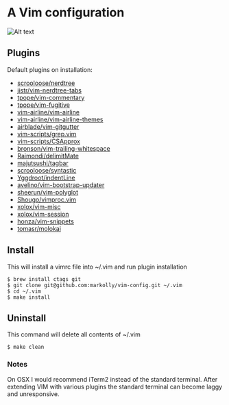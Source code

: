 # A Vim configuration
![Alt text](/../screenshots/images/Screenshot1.png?raw=true "Screenshot 1")

## Plugins
Default plugins on installation:
 - [scrooloose/nerdtree](https://github.com/scrooloose/nerdtree)
 - [jistr/vim-nerdtree-tabs](https://github.com/jistr/vim-nerdtree-tabs)
 - [tpope/vim-commentary](https://github.com/tpope/vim-commentary)
 - [tpope/vim-fugitive](https://github.com/tpope/vim-fugitive)
 - [vim-airline/vim-airline](https://github.com/vim-airline/vim-airline)
 - [vim-airline/vim-airline-themes](https://github.com/vim-airline/vim-airline-themes)
 - [airblade/vim-gitgutter](https://github.com/airblade/vim-gitgutter)
 - [vim-scripts/grep.vim](https://github.com/vim-scripts/grep.vim)
 - [vim-scripts/CSApprox](https://github.com/vim-scripts/CSApprox)
 - [bronson/vim-trailing-whitespace](https://github.com/bronson/vim-trailing-whitespace)
 - [Raimondi/delimitMate](https://github.com/Raimondi/delimitMate)
 - [majutsushi/tagbar](https://github.com/majutsushi/tagbar)
 - [scrooloose/syntastic](https://github.com/vim-syntastic/syntastic)
 - [Yggdroot/indentLine](https://github.com/Yggdroot/indentLine)
 - [avelino/vim-bootstrap-updater](https://github.com/avelino/vim-bootstrap-updater)
 - [sheerun/vim-polyglot](https://github.com/sheerun/vim-polyglot)
 - [Shougo/vimproc.vim](https://github.com/Shougo/vimproc.vim)
 - [xolox/vim-misc](https://github.com/xolox/vim-misc)
 - [xolox/vim-session](https://github.com/xolox/vim-session)
 - [honza/vim-snippets](https://github.com/honza/vim-snippets)
 - [tomasr/molokai](https://github.com/tomasr/molokai)
 
## Install
This will install a vimrc file into ~/.vim and run plugin installation
```
$ brew install ctags git
$ git clone git@github.com:markolly/vim-config.git ~/.vim
$ cd ~/.vim
$ make install
```

## Uninstall
This command will delete all contents of ~/.vim
```
$ make clean
```

### Notes
On OSX I would recommend iTerm2 instead of the standard terminal. After extending VIM with various plugins the standard terminal can become laggy and unresponsive.
